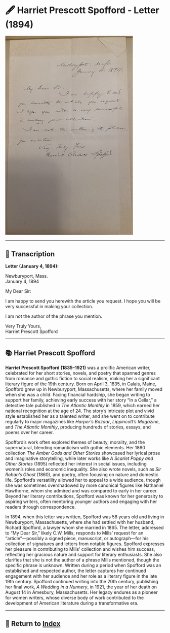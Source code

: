 # 🖋️ Harriet Prescott Spofford - Letter (1894)

<a href="assets/Harriet_Prescott_Spofford_Letter.jpg" target="_blank">
  <img src="assets/Harriet_Prescott_Spofford_Letter.jpg" alt="Harriet Prescott Spofford Letter" style="max-width: 80%; height: auto;"/>
</a>

---

## 📜 Transcription

**Letter (January 4, 1894):**  

Newburyport, Mass.  
January 4, 1894  

My Dear Sir:  

I am happy to send you herewith the article you request. I hope you will be very successful in making your collection.  

I am not the author of the phrase you mention.  

Very Truly Yours,  
Harriet Prescott Spofford  

---

## 📚 Harriet Prescott Spofford

**Harriet Prescott Spofford (1835–1921)** was a prolific American writer, celebrated for her short stories, novels, and poetry that spanned genres from romance and gothic fiction to social realism, making her a significant literary figure of the 19th century. Born on April 3, 1835, in Calais, Maine, Spofford grew up in Newburyport, Massachusetts, where her family moved when she was a child. Facing financial hardship, she began writing to support her family, achieving early success with her story “In a Cellar,” a detective tale published in *The Atlantic Monthly* in 1859, which earned her national recognition at the age of 24. The story’s intricate plot and vivid style established her as a talented writer, and she went on to contribute regularly to major magazines like *Harper’s Bazaar*, *Lippincott’s Magazine*, and *The Atlantic Monthly*, producing hundreds of stories, essays, and poems over her career.

Spofford’s work often explored themes of beauty, morality, and the supernatural, blending romanticism with gothic elements. Her 1860 collection *The Amber Gods and Other Stories* showcased her lyrical prose and imaginative storytelling, while later works like *A Scarlet Poppy and Other Stories* (1895) reflected her interest in social issues, including women’s roles and economic inequality. She also wrote novels, such as *Sir Rohan’s Ghost* (1860), and poetry, often focusing on nature and domestic life. Spofford’s versatility allowed her to appeal to a wide audience, though she was sometimes overshadowed by more canonical figures like Nathaniel Hawthorne, whom she admired and was compared to early in her career. Beyond her literary contributions, Spofford was known for her generosity to aspiring writers, often mentoring younger authors and engaging with her readers through correspondence.

In 1894, when this letter was written, Spofford was 58 years old and living in Newburyport, Massachusetts, where she had settled with her husband, Richard Spofford, a lawyer whom she married in 1865. The letter, addressed to “My Dear Sir,” likely C.W. Mills, responds to Mills’ request for an “article”—possibly a signed piece, manuscript, or autograph—for his collection of signatures and letters from notable figures. Spofford expresses her pleasure in contributing to Mills’ collection and wishes him success, reflecting her gracious nature and support for literary enthusiasts. She also clarifies that she is not the author of a phrase Mills mentioned, though the specific phrase is unknown. Written during a period when Spofford was an established and respected author, the letter captures her continued engagement with her audience and her role as a literary figure in the late 19th century. Spofford continued writing into the 20th century, publishing her final work, *A Wedding in a Nunnery*, in 1921, the year of her death on August 14 in Amesbury, Massachusetts. Her legacy endures as a pioneer for women writers, whose diverse body of work contributed to the development of American literature during a transformative era.

---

## 🔗 Return to [Index](index.md)
